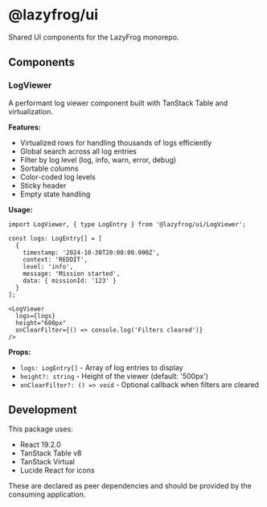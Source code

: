 # @lazyfrog/ui

Shared UI components for the LazyFrog monorepo.

## Components

### LogViewer

A performant log viewer component built with TanStack Table and virtualization.

**Features:**
- Virtualized rows for handling thousands of logs efficiently
- Global search across all log entries
- Filter by log level (log, info, warn, error, debug)
- Sortable columns
- Color-coded log levels
- Sticky header
- Empty state handling

**Usage:**

```tsx
import LogViewer, { type LogEntry } from '@lazyfrog/ui/LogViewer';

const logs: LogEntry[] = [
  {
    timestamp: '2024-10-30T20:00:00.000Z',
    context: 'REDDIT',
    level: 'info',
    message: 'Mission started',
    data: { missionId: '123' }
  }
];

<LogViewer
  logs={logs}
  height="600px"
  onClearFilter={() => console.log('Filters cleared')}
/>
```

**Props:**

- `logs: LogEntry[]` - Array of log entries to display
- `height?: string` - Height of the viewer (default: '500px')
- `onClearFilter?: () => void` - Optional callback when filters are cleared

## Development

This package uses:
- React 19.2.0
- TanStack Table v8
- TanStack Virtual
- Lucide React for icons

These are declared as peer dependencies and should be provided by the consuming application.
